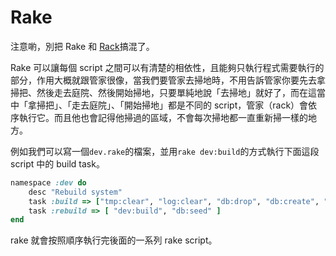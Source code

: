 # Rake

注意喲，別把 Rake 和 [Rack](rack.md)搞混了。

Rake 可以讓每個 script 之間可以有清楚的相依性，且能夠只執行程式需要執行的部分，作用大概就跟管家很像，當我們要管家去掃地時，不用告訴管家你要先去拿掃把、然後走去庭院、然後開始掃地，只要單純地說「去掃地」就好了，而在這當中「拿掃把」、「走去庭院」、「開始掃地」都是不同的 script，管家（rack）會依序執行它。而且他也會記得他掃過的區域，不會每次掃地都一直重新掃一樣的地方。


例如我們可以寫一個`dev.rake`的檔案，並用`rake dev:build`的方式執行下面這段 script 中的 build task。

```ruby
namespace :dev do
	desc "Rebuild system"
	task :build => ["tmp:clear", "log:clear", "db:drop", "db:create", "db:migrate"]
	task :rebuild => [ "dev:build", "db:seed" ]
end
```

rake 就會按照順序執行完後面的一系列 rake script。

